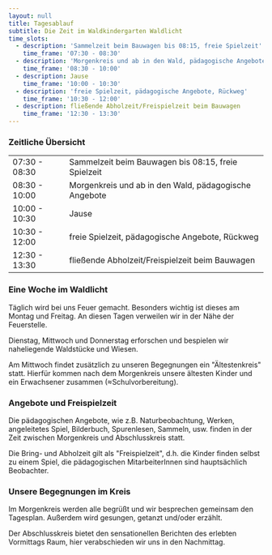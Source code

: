 ```yaml
---
layout: null
title: Tagesablauf
subtitle: Die Zeit im Waldkindergarten Waldlicht
time_slots:
  - description: 'Sammelzeit beim Bauwagen bis 08:15, freie Spielzeit'
    time_frame: '07:30 - 08:30'
  - description: 'Morgenkreis und ab in den Wald, pädagogische Angebote'
    time_frame: '08:30 - 10:00'
  - description: Jause
    time_frame: '10:00 - 10:30'
  - description: 'freie Spielzeit, pädagogische Angebote, Rückweg'
    time_frame: '10:30 - 12:00'
  - description: fließende Abholzeit/Freispielzeit beim Bauwagen
    time_frame: '12:30 - 13:30'
---
```


<h3>Zeitliche Übersicht</h3>
<div class='table-wrapper'>
  <table>
    <tbody>
      <tr>
        <td>07:30 - 08:30</td>
        <td>Sammelzeit beim Bauwagen bis 08:15, freie Spielzeit</td>
      </tr>
      <tr>
        <td>08:30 - 10:00</td>
        <td>Morgenkreis und ab in den Wald, pädagogische Angebote</td>
      </tr>
      <tr>
        <td>10:00 - 10:30</td>
        <td>Jause</td>
      </tr>
      <tr>
        <td>10:30 - 12:00</td>
        <td>freie Spielzeit, pädagogische Angebote, Rückweg</td>
      </tr>
      <tr>
        <td>12:30 - 13:30</td>
        <td>fließende Abholzeit/Freispielzeit beim Bauwagen</td>
      </tr>
    </tbody>
  </table>
  <h3>Eine Woche im Waldlicht</h3>
  <p>Täglich wird bei uns Feuer gemacht. Besonders wichtig ist dieses am Montag und Freitag. An diesen Tagen verweilen wir in der Nähe der Feuerstelle.</p>
  <p>Dienstag, Mittwoch und Donnerstag erforschen und bespielen wir naheliegende Waldstücke und Wiesen.</p>
  <p>Am Mittwoch findet zusätzlich zu unseren Begegnungen ein "Ältestenkreis" statt. Hierfür kommen nach dem Morgenkreis unsere ältesten Kinder und ein Erwachsener zusammen (≈Schulvorbereitung).</p>
  <h3>Angebote und Freispielzeit</h3>
  <p>Die pädagogischen Angebote, wie z.B. Naturbeobachtung, Werken, angeleitetes Spiel, Bilderbuch, Spurenlesen, Sammeln, usw. finden in der Zeit zwischen Morgenkreis und Abschlusskreis statt.</p>
  <p>Die Bring- und Abholzeit gilt als "Freispielzeit", d.h. die Kinder finden selbst zu einem Spiel, die pädagogischen MitarbeiterInnen sind hauptsächlich Beobachter.</p>
  <h3>Unsere Begegnungen im Kreis</h3>
  <p>Im Morgenkreis werden alle begrüßt und wir besprechen gemeinsam den Tagesplan. Außerdem wird gesungen, getanzt und/oder erzählt.</p>
  <p>Der Abschlusskreis bietet den sensationellen Berichten des erlebten Vormittags Raum, hier verabschieden wir uns in den Nachmittag.</p>
</div>
